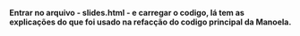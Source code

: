 **Entrar no arquivo - slides.html - e carregar o codigo, lá tem as explicações do que foi usado na refacção do codigo principal da Manoela.**
